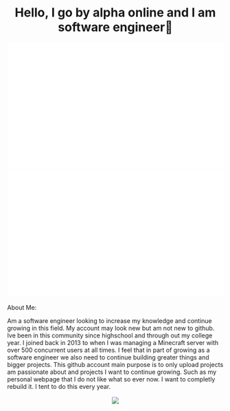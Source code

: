 <h1 align="center">Hello, I go by alpha online and I am software engineer👋</h1>
<!-- GitHub Visual Stats -->
<a href="https://github.com/jstrieb/github-stats" align="center">

![](https://github.com/Gjonathan252/GitHub-Stats-Visualization/blob/master/generated/overview.svg)
![](https://github.com/Gjonathan252/GitHub-Stats-Visualization/blob/master/generated/languages.svg)

</a>
<!-- About me -->
About Me:
<p align="left">
Am a software engineer looking to increase my knowledge and continue growing in this field. My account may look new but am not new to github. Ive been in this community
  since highschool and through out my college year. I joined back in 2013 to when I was managing a Minecraft server with over 500 concurrent users at all times.
  I feel that in part of growing as a software engineer we also need to continue building greater things and bigger projects. This github account main purpose is
  to only upload projects am passionate about and projects I want to continue growing. Such as my personal webpage that I do not like what so ever now. I want to
  completly rebuild it. I tent to do this every year. 
</p>

<!-- Find me links -->
<p align="center">
  <a href="https://www.linkedin.com/in/jonathan-gonzalez-delacruz/" target="_blank">
    <img src="https://img.shields.io/static/v1?label=&labelColor=0A66C2&message=Connect&color=0A66C2&style=flat-square&logo=linkedin" align="center" />
  </a>
<!-- Add personal website  -->
</p>
